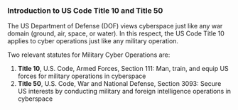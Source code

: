 ### Introduction to US Code Title 10 and Title 50

The US Department of Defense (DOF) views cyberspace just like any war domain (ground, air, space, or water). In this respect, the US Code Title 10 applies to cyber operations just like any military operation.

Two relevant statutes for Military Cyber Operations are:
1. **Title 10**, U.S. Code, Armed Forces, Section 111: Man, train, and equip US forces for military operations in cyberspace
2. **Title 50**, U.S. Code, War and National Defense, Section 3093: Secure US interests by conducting military and foreign intelligence operations in cyberspace
